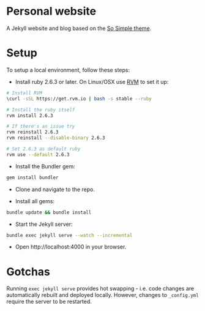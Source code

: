 # Personal website

A Jekyll website and blog based on the [So Simple theme](https://github.com/mmistakes/so-simple-theme/).

# Setup

To setup a local environment, follow these steps:

- Install ruby 2.6.3 or later. On Linux/OSX use [RVM](https://rvm.io/rvm/install) to set it up:
```bash
# Install RVM
\curl -sSL https://get.rvm.io | bash -s stable --ruby

# Install the ruby itself
rvm install 2.6.3

# If there's an issue try
rvm reinstall 2.6.3
rvm reinstall --disable-binary 2.6.3

# Set 2.6.3 as default ruby
rvm use --default 2.6.3
```

- Install the Bundler gem:
```bash
gem install bundler
```

- Clone and navigate to the repo.

- Install all gems:
```bash
bundle update && bundle install
```

-  Start the Jekyll server:
```bash
bundle exec jekyll serve --watch --incremental
```

-  Open http://localhost:4000 in your browser.

# Gotchas

Running `exec jekyll serve` provides hot swapping - i.e. code changes are automatically rebuilt and
deployed locally. However, changes to `_config.yml` require the server to be restarted.


